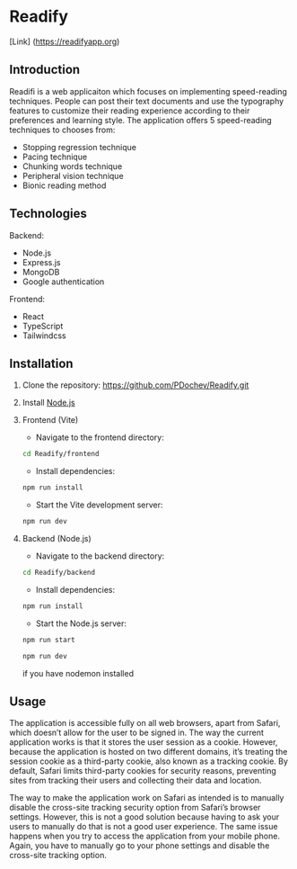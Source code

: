 # Readify

[Link] (https://readifyapp.org)

## Introduction

Readifi is a web applicaiton which focuses on implementing speed-reading techniques. People can post their text documents and use the typography features to customize their reading experience according to their preferences and learning style. The application offers 5 speed-reading techniques to chooses from:

- Stopping regression technique
- Pacing technique
- Chunking words technique
- Peripheral vision technique
- Bionic reading method

## Technologies

Backend:

- Node.js
- Express.js
- MongoDB
- Google authentication

Frontend:

- React
- TypeScript
- Tailwindcss

## Installation

1.  Clone the repository: https://github.com/PDochev/Readify.git

2.  Install [Node.js](https://nodejs.org/en/download)

3.  Frontend (Vite)

    - Navigate to the frontend directory:

    ```bash
    cd Readify/frontend
    ```

    - Install dependencies:

    ```bash
    npm run install
    ```

    - Start the Vite development server:

    ```bash
    npm run dev
    ```

4.  Backend (Node.js)

    - Navigate to the backend directory:

    ```bash
    cd Readify/backend
    ```

    - Install dependencies:

    ```bash
    npm run install
    ```

    - Start the Node.js server:

    ```bash
    npm run start
    ```

    ```bash
    npm run dev
    ```

    if you have nodemon installed

## Usage

The application is accessible fully on all web browsers, apart from Safari, which doesn’t allow for the user to be signed in. The way the current application works is that it stores the user session as a cookie. However, because the application is hosted on two different domains, it’s treating the session cookie as a third-party cookie, also known as a tracking cookie. By default, Safari limits third-party cookies for security reasons, preventing sites from tracking their users and collecting their data and location.

The way to make the application work on Safari as intended is to manually disable the cross-site tracking security option from Safari’s browser settings. However, this is not a good solution because having to ask your users to manually do that is not a good user experience. The same issue happens when you try to access the application from your mobile phone. Again, you have to manually go to your phone settings and disable the cross-site tracking option.
